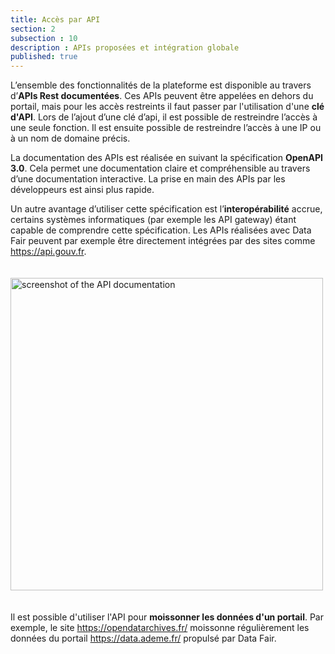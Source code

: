 ```yaml
---
title: Accès par API
section: 2
subsection : 10
description : APIs proposées et intégration globale
published: true
---
```


L’ensemble des fonctionnalités de la plateforme est disponible au travers d’**APIs Rest documentées**. Ces APIs peuvent être appelées en dehors du portail, mais pour les accès restreints il faut passer par l'utilisation d'une **clé d'API**. Lors de l’ajout d’une clé d’api, il est possible de restreindre l’accès à une seule fonction. Il est ensuite possible de restreindre l’accès à une IP ou à un nom de domaine précis.

La documentation des APIs est réalisée en suivant la spécification **OpenAPI 3.0**. Cela permet une documentation claire et compréhensible au travers d’une documentation interactive. La prise en main des APIs par les développeurs est ainsi plus rapide.

Un autre avantage d’utiliser cette spécification est l’**interopérabilité** accrue, certains systèmes informatiques (par exemple les API gateway)  étant capable de comprendre cette spécification. Les APIs réalisées avec Data Fair peuvent par exemple être directement intégrées par des sites comme https://api.gouv.fr.

<img src="./images/functional-presentation/api.jpg"
     height="500" style="margin:20px auto;" alt="screenshot of the API documentation" />


Il est possible d'utiliser l'API pour **moissonner les données d'un portail**. Par exemple, le site https://opendatarchives.fr/ moissonne régulièrement les données du portail https://data.ademe.fr/ propulsé par Data Fair.
